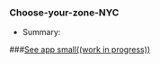 ### Choose-your-zone-NYC

+ Summary: 

###[See app small((work in progress))](http://54.187.176.193/ubuntu/Choose-your-zone-NYC/app/)
